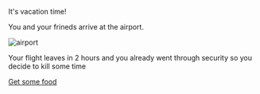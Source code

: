 It's vacation time!

You and your frineds arrive at the airport.

![airport](https://amp.businessinsider.com/images/59fa35564d05ac1f008b535a-750-402.jpg)

Your flight leaves in 2 hours and you already went through security so you decide to kill some time

[Get some food](Coffee/Coffee.md)